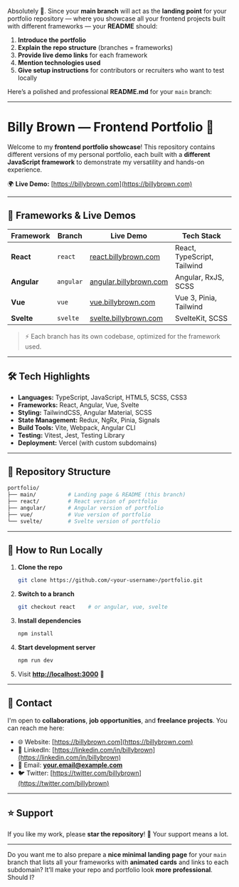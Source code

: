 Absolutely 🙂.
Since your **main branch** will act as the **landing point** for your portfolio repository — where you showcase all your frontend projects built with different frameworks — your **README** should:

1. **Introduce the portfolio**
2. **Explain the repo structure** (branches = frameworks)
3. **Provide live demo links** for each framework
4. **Mention technologies used**
5. **Give setup instructions** for contributors or recruiters who want to test locally

Here’s a polished and professional **README.md** for your `main` branch:

---

# **Billy Brown — Frontend Portfolio** 🚀

Welcome to my **frontend portfolio showcase**!
This repository contains different versions of my personal portfolio, each built with a **different JavaScript framework** to demonstrate my versatility and hands-on experience.

🌍 **Live Demo:** [https://billybrown.com](https://billybrown.com)

---

## **📌 Frameworks & Live Demos**

| Framework   | Branch    | Live Demo                                                | Tech Stack                  |
| ----------- | --------- | -------------------------------------------------------- | --------------------------- |
| **React**   | `react`   | [react.billybrown.com](https://react.billybrown.com)     | React, TypeScript, Tailwind |
| **Angular** | `angular` | [angular.billybrown.com](https://angular.billybrown.com) | Angular, RxJS, SCSS         |
| **Vue**     | `vue`     | [vue.billybrown.com](https://vue.billybrown.com)         | Vue 3, Pinia, Tailwind      |
| **Svelte**  | `svelte`  | [svelte.billybrown.com](https://svelte.billybrown.com)   | SvelteKit, SCSS             |

> ⚡ Each branch has its own codebase, optimized for the framework used.

---

## **🛠️ Tech Highlights**

* **Languages:** TypeScript, JavaScript, HTML5, SCSS, CSS3
* **Frameworks:** React, Angular, Vue, Svelte
* **Styling:** TailwindCSS, Angular Material, SCSS
* **State Management:** Redux, NgRx, Pinia, Signals
* **Build Tools:** Vite, Webpack, Angular CLI
* **Testing:** Vitest, Jest, Testing Library
* **Deployment:** Vercel (with custom subdomains)

---

## **📂 Repository Structure**

```bash
portfolio/
├── main/          # Landing page & README (this branch)
├── react/         # React version of portfolio
├── angular/       # Angular version of portfolio
├── vue/           # Vue version of portfolio
└── svelte/        # Svelte version of portfolio
```

---

## **🚀 How to Run Locally**

1. **Clone the repo**

   ```bash
   git clone https://github.com/<your-username>/portfolio.git
   ```
2. **Switch to a branch**

   ```bash
   git checkout react    # or angular, vue, svelte
   ```
3. **Install dependencies**

   ```bash
   npm install
   ```
4. **Start development server**

   ```bash
   npm run dev
   ```
5. Visit **[http://localhost:3000](http://localhost:3000)** 🚀

---

## **📧 Contact**

I'm open to **collaborations**, **job opportunities**, and **freelance projects**.
You can reach me here:

* 🌐 Website: [https://billybrown.com](https://billybrown.com)
* 💼 LinkedIn: [https://linkedin.com/in/billybrown](https://linkedin.com/in/billybrown)
* 📧 Email: **[your.email@example.com](mailto:your.email@example.com)**
* 🐦 Twitter: [https://twitter.com/billybrown](https://twitter.com/billybrown)

---

## **⭐ Support**

If you like my work, please **star the repository**! 🌟
Your support means a lot.

---

Do you want me to also prepare a **nice minimal landing page** for your `main` branch that lists all your frameworks with **animated cards** and links to each subdomain?
It’ll make your repo and portfolio look **more professional**. Should I?
